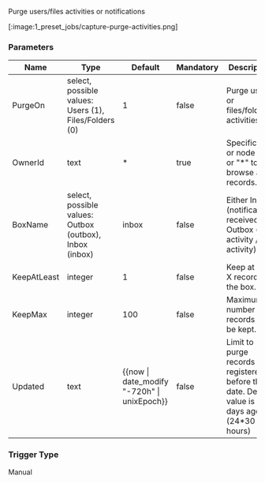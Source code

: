 
Purge users/files activities or notifications

[:image:1_preset_jobs/capture-purge-activities.png]

### Parameters

|Name|Type|Default|Mandatory|Description|
|----|----|-------|---------|-----------|
|PurgeOn|select, possible values: Users (1), Files/Folders (0)|1|false|Purge users or files/folders activities.|
|OwnerId|text|*|true|Specific user or node ID, or "*" to browse all records.|
|BoxName|select, possible values: Outbox (outbox), Inbox (inbox)|inbox|false|Either Inbox (notifications received) or Outbox (user activity / file activity).|
|KeepAtLeast|integer|1|false|Keep at least X records in the box.|
|KeepMax|integer|100|false|Maximum number of records to be kept.|
|Updated|text|{{now &#124; date_modify &#34;-720h&#34; &#124; unixEpoch}}|false|Limit to purge records registered before this date. Default value is 30 days ago (24*30 hours)|



### Trigger Type
Manual

